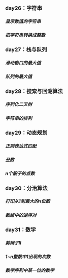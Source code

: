 ### day26：字符串
##### 显示数值的字符串

##### 把字符串转换成整数

### day27：栈与队列
##### 滑动窗口的最大值

##### 队列的最大值

### day28：搜索与回溯算法
##### 序列化二叉树

##### 字符串的排列

### day29：动态规划
##### 正则表达式匹配

##### 丑数

##### n个骰子的点数

### day30：分治算法
##### 打印从1到最大的n位数

##### 数组中的逆序对

### day31：数学
##### 剪绳子II

##### 1~n整数中1出现的次数

##### 数字序列中某一位的数字
